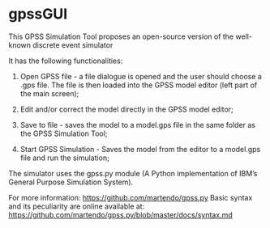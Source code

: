 # gpssGUI
This GPSS Simulation Tool proposes an open-source version of the well-known discrete event simulator

It has the following functionalities:

1. Open GPSS file - a file dialogue is opened and the user should choose a .gps file.
The file is then loaded into the GPSS model editor (left part of the main screen);

2. Edit and/or correct the model directly in the GPSS model editor;

3. Save to file - saves the model to a model.gps file in the same folder as the GPSS Simulation Tool;

4. Start GPSS Simulation - Saves the model from the editor to a model.gps file and run the simulation;
 
The simulator uses the gpss.py module (A Python implementation of IBM’s General Purpose Simulation System).

For more information: https://github.com/martendo/gpss.py
Basic syntax and its peculiarity are online available at:
https://github.com/martendo/gpss.py/blob/master/docs/syntax.md
